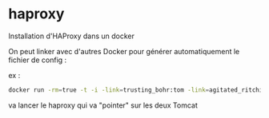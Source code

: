 haproxy
========

Installation d'HAProxy dans un docker

On peut linker avec d'autres Docker pour générer automatiquement le fichier de config :

ex : 
```bash
docker run -rm=true -t -i -link=trusting_bohr:tom -link=agitated_ritchie:tom2 -p=:80 haproxy 
```

va lancer le haproxy qui va "pointer" sur les deux Tomcat

